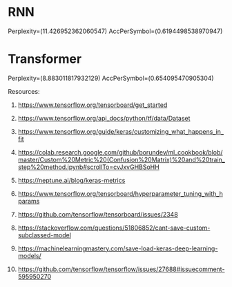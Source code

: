 # RNN

Perplexity=(11.426952362060547) AccPerSymbol=(0.6194498538970947)

# Transformer

Perplexity=(8.883011817932129) AccPerSymbol=(0.654095470905304)

Resources:

1. https://www.tensorflow.org/tensorboard/get_started
2. https://www.tensorflow.org/api_docs/python/tf/data/Dataset
3. https://www.tensorflow.org/guide/keras/customizing_what_happens_in_fit

4. https://colab.research.google.com/github/borundev/ml_cookbook/blob/master/Custom%20Metric%20(Confusion%20Matrix)%20and%20train_step%20method.ipynb#scrollTo=cvJxvGHBSoHH
5. https://neptune.ai/blog/keras-metrics

6. https://www.tensorflow.org/tensorboard/hyperparameter_tuning_with_hparams
7. https://github.com/tensorflow/tensorboard/issues/2348

8. https://stackoverflow.com/questions/51806852/cant-save-custom-subclassed-model
9. https://machinelearningmastery.com/save-load-keras-deep-learning-models/
10. https://github.com/tensorflow/tensorflow/issues/27688#issuecomment-595950270
